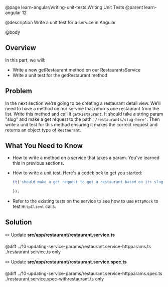 @page learn-angular/writing-unit-tests Writing Unit Tests
@parent learn-angular 12

@description Write a unit test for a service in Angular

@body

## Overview

In this part, we will:

- Write a new getRestaurant method on our RestaurantsService
- Write a unit test for the getRestaurant method

## Problem

In the next section we're going to be creating a restaurant detail view. We'll need to have a method on our service that returns one restaurant from the list. Write this method and call it `getRestaurant`. It should take a string param "slug" and make a get request to the path `'/restaurants/slug-here'`. Then write a unit test for this method ensuring it makes the correct request and returns an object type of `Restaurant`.

## What You Need to Know

- How to write a method on a service that takes a param. You've learned this in previous sections.
- How to write a unit test. Here's a codeblock to get you started:

  ```typescript
  it('should make a get request to get a restaurant based on its slug', () => {
    
  });
  ```
- Refer to the existing tests on the service to see how to use `HttpMock` to test `HttpClient` calls.

## Solution

✏️ Update **src/app/restaurant/restaurant.service.ts**

@diff ../10-updating-service-params/restaurant.service-httpparams.ts ./restaurant.service.ts only

✏️ Update **src/app/restaurant/restaurant.service.spec.ts**

@diff ../10-updating-service-params/restaurant.service-httpparams.spec.ts ./restaurant.service.spec-withrestaurant.ts only
